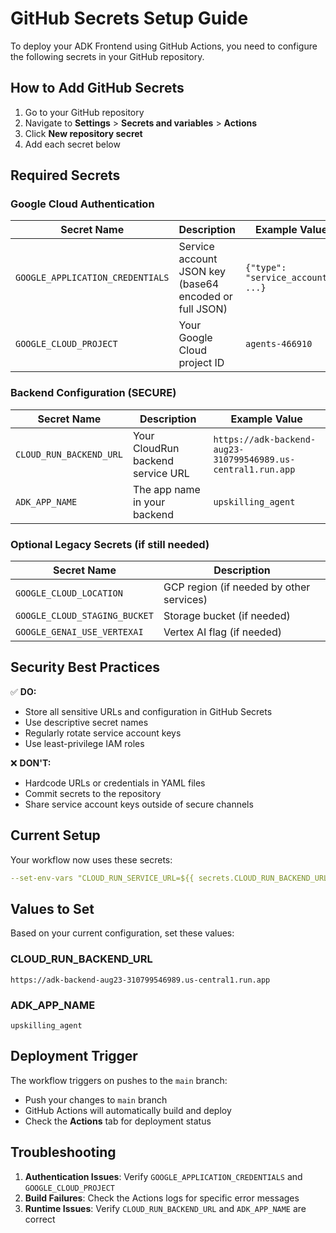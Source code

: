 # GitHub Secrets Setup Guide

To deploy your ADK Frontend using GitHub Actions, you need to configure the following secrets in your GitHub repository.

## How to Add GitHub Secrets

1. Go to your GitHub repository
2. Navigate to **Settings** > **Secrets and variables** > **Actions**
3. Click **New repository secret**
4. Add each secret below

## Required Secrets

### Google Cloud Authentication
| Secret Name | Description | Example Value |
|-------------|-------------|---------------|
| `GOOGLE_APPLICATION_CREDENTIALS` | Service account JSON key (base64 encoded or full JSON) | `{"type": "service_account", ...}` |
| `GOOGLE_CLOUD_PROJECT` | Your Google Cloud project ID | `agents-466910` |

### Backend Configuration (SECURE)
| Secret Name | Description | Example Value |
|-------------|-------------|---------------|
| `CLOUD_RUN_BACKEND_URL` | Your CloudRun backend service URL | `https://adk-backend-aug23-310799546989.us-central1.run.app` |
| `ADK_APP_NAME` | The app name in your backend | `upskilling_agent` |

### Optional Legacy Secrets (if still needed)
| Secret Name | Description |
|-------------|-------------|
| `GOOGLE_CLOUD_LOCATION` | GCP region (if needed by other services) |
| `GOOGLE_CLOUD_STAGING_BUCKET` | Storage bucket (if needed) |
| `GOOGLE_GENAI_USE_VERTEXAI` | Vertex AI flag (if needed) |

## Security Best Practices

✅ **DO:**
- Store all sensitive URLs and configuration in GitHub Secrets
- Use descriptive secret names
- Regularly rotate service account keys
- Use least-privilege IAM roles

❌ **DON'T:**
- Hardcode URLs or credentials in YAML files
- Commit secrets to the repository
- Share service account keys outside of secure channels

## Current Setup

Your workflow now uses these secrets:
```yaml
--set-env-vars "CLOUD_RUN_SERVICE_URL=${{ secrets.CLOUD_RUN_BACKEND_URL }},ADK_APP_NAME=${{ secrets.ADK_APP_NAME }},NODE_ENV=production"
```

## Values to Set

Based on your current configuration, set these values:

### CLOUD_RUN_BACKEND_URL
```
https://adk-backend-aug23-310799546989.us-central1.run.app
```

### ADK_APP_NAME
```
upskilling_agent
```

## Deployment Trigger

The workflow triggers on pushes to the `main` branch:
- Push your changes to `main` branch
- GitHub Actions will automatically build and deploy
- Check the **Actions** tab for deployment status

## Troubleshooting

1. **Authentication Issues**: Verify `GOOGLE_APPLICATION_CREDENTIALS` and `GOOGLE_CLOUD_PROJECT`
2. **Build Failures**: Check the Actions logs for specific error messages  
3. **Runtime Issues**: Verify `CLOUD_RUN_BACKEND_URL` and `ADK_APP_NAME` are correct
